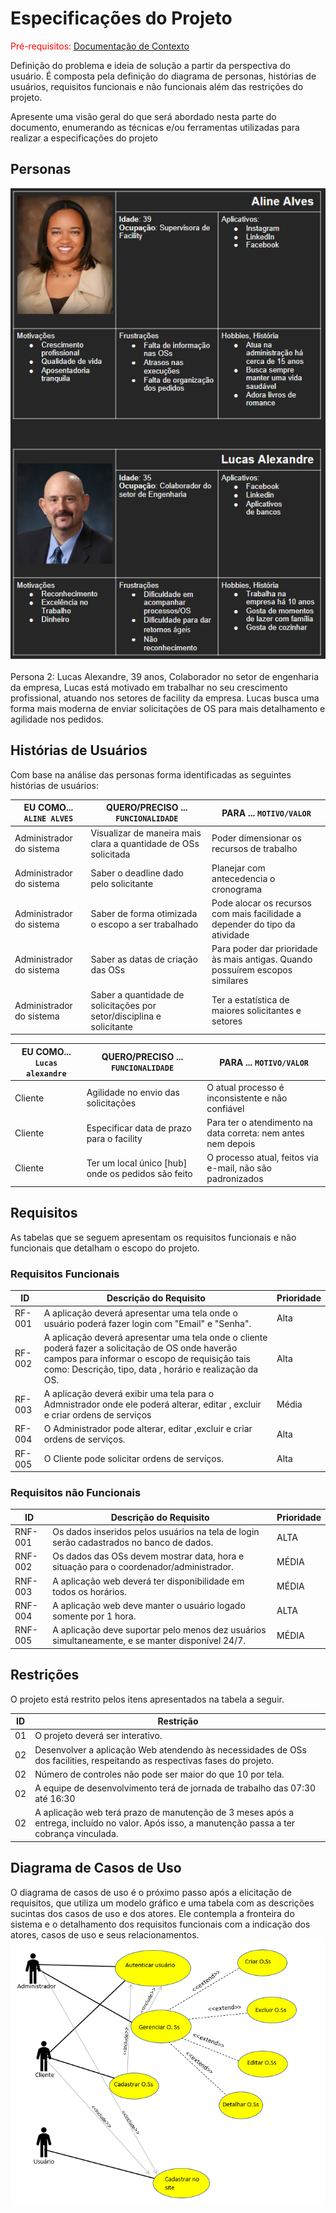# Especificações do Projeto

<span style="color:red">Pré-requisitos: <a href="1-Documentação de Contexto.md"> Documentação de Contexto</a></span>

Definição do problema e ideia de solução a partir da perspectiva do usuário. É composta pela definição do  diagrama de personas, histórias de usuários, requisitos funcionais e não funcionais além das restrições do projeto.

Apresente uma visão geral do que será abordado nesta parte do documento, enumerando as técnicas e/ou ferramentas utilizadas para realizar a especificações do projeto

## Personas   
<img src ="/docs/img/DiagramaPersonas.png">

<br>
<br>
Persona 2: Lucas Alexandre, 39 anos, Colaborador no setor de engenharia da empresa, Lucas está motivado em trabalhar no seu crescimento profissional, atuando  nos setores de facility da  empresa. 
Lucas busca uma forma mais moderna de enviar solicitações de OS para mais detalhamento e agilidade nos pedidos.



## Histórias de Usuários

Com base na análise das personas forma identificadas as seguintes histórias de usuários:

|EU COMO... `ALINE ALVES`| QUERO/PRECISO ... `FUNCIONALIDADE`                                   |PARA ... `MOTIVO/VALOR`                                                       |
|------------------------|----------------------------------------------------------------------|------------------------------------------------------------------------------|
|Administrador do sistema| Visualizar de maneira mais clara a quantidade de OSs solicitada      | Poder dimensionar os recursos de trabalho                                    |
|Administrador do sistema| Saber o deadline dado pelo solicitante                               | Planejar com antecedencia o cronograma                                       |
|Administrador do sistema| Saber de forma otimizada o escopo a ser trabalhado                   | Pode alocar os recursos com mais facilidade a depender do tipo da atividade  |  
|Administrador do sistema| Saber as datas de criação das OSs                                    | Para poder dar prioridade às mais antigas. Quando possuírem escopos similares|                                       
|Administrador do sistema| Saber a quantidade de solicitações por setor/disciplina e solicitante| Ter a estatística de maiores solicitantes e setores                          |



|EU COMO... `Lucas alexandre`| QUERO/PRECISO ... `FUNCIONALIDADE`              |PARA ... `MOTIVO/VALOR`                                        |
|------------------------|-----------------------------------------------------|---------------------------------------------------------------|
|Cliente    | Agilidade no envio das solicitações                 | O atual processo é inconsistente e não confiável              |
|Cliente    | Especificar data de prazo para o facility           | Para ter o atendimento na data correta: nem antes nem depois  |
|Cliente    | Ter um local único [hub] onde os pedidos são feito  |O processo atual, feitos via e-mail, não são padronizados      |  

## Requisitos

As tabelas que se seguem apresentam os requisitos funcionais e não funcionais que detalham o escopo do projeto.

### Requisitos Funcionais

|ID    | Descrição do Requisito                                                                                                                        |Prioridade|
|------|-----------------------------------------------------------------------------------------------------------------------------------------------|----------|
|RF-001| A aplicação deverá apresentar uma tela onde o usuário poderá fazer login com "Email" e "Senha".                                        |Alta      |
|RF-002| A aplicação deverá apresentar uma tela onde o cliente poderá fazer a solicitação de OS onde haverão campos para informar o escopo de requisição tais como: Descrição, tipo, data , horário e realização da OS.                               |Alta      |
|RF-003| A aplicação deverá exibir uma tela para o Admnistrador onde ele poderá alterar, editar , excluir e criar ordens de serviços| Média     |
|RF-004| O Administrador pode alterar, editar ,excluir e criar ordens de serviços.                                            |Alta      |
|RF-005| O Cliente pode solicitar ordens de serviços.                                            |Alta      |
 

### Requisitos não Funcionais

|ID     | Descrição do Requisito  |Prioridade |
|-------|-------------------------|----|
|RNF-001| Os dados inseridos pelos usuários na tela de login serão cadastrados no banco de dados.  | ALTA | 
|RNF-002| Os dados das OSs devem mostrar data, hora e situação para o coordenador/administrador. |  MÉDIA | 
|RNF-003| A aplicação web deverá ter disponibilidade em todos os horários. | MÉDIA | 
|RNF-004| A aplicação web deve manter o usuário logado somente por 1 hora. | ALTA |
|RNF-005| A aplicação deve suportar pelo menos dez usuários simultaneamente, e se manter disponível 24/7. | MÉDIA |



## Restrições

O projeto está restrito pelos itens apresentados na tabela a seguir.

|ID| Restrição                                             |
|--|-------------------------------------------------------|
|01| O projeto deverá ser interativo.                      |            
|02| Desenvolver a aplicação Web atendendo às necessidades de OSs dos facilities, respeitando as respectivas fases do projeto. |
|02| Número de controles não pode ser maior do que 10 por tela. |
|02| A equipe de desenvolvimento terá de jornada de trabalho das 07:30 até 16:30 |
|02| A aplicação web terá prazo de manutenção de 3 meses após a entrega, incluído no valor. Após isso, a manutenção passa a ter cobrança vinculada.   |  



## Diagrama de Casos de Uso

O diagrama de casos de uso é o próximo passo após a elicitação de requisitos, que utiliza um modelo gráfico e uma tabela com as descrições sucintas dos casos de uso e dos atores. Ele contempla a fronteira do sistema e o detalhamento dos requisitos funcionais com a indicação dos atores, casos de uso e seus relacionamentos. 
<img src="/docs/img/DiagramaClassesGestorOs.png">
